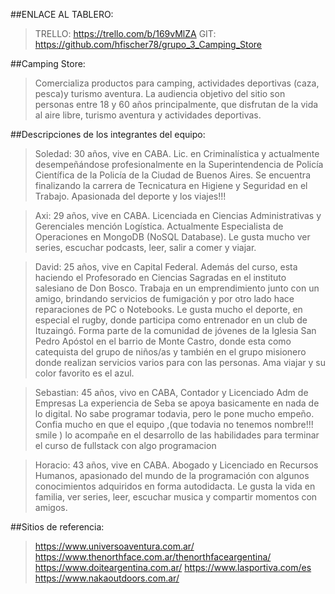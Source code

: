##ENLACE AL TABLERO:

>TRELLO: https://trello.com/b/169vMlZA
>GIT: https://github.com/hfischer78/grupo_3_Camping_Store


##Camping Store:
>Comercializa productos para camping, actividades deportivas (caza, pesca)y turismo aventura. 
La audiencia objetivo del sitio son personas entre 18 y 60 años principalmente, que disfrutan de la vida al aire libre, turismo aventura y actividades deportivas.

##Descripciones de los integrantes del equipo:

>Soledad: 
>30 años, vive en CABA. Lic. en Criminalística y actualmente desempeñándose profesionalmente en la Superintendencia de Policía Científica de la Policía de la Ciudad de Buenos Aires. Se encuentra finalizando la carrera de Tecnicatura en Higiene y Seguridad en el Trabajo. Apasionada del deporte y los viajes!!!

>Axi:
>29 años, vive en CABA. Licenciada en Ciencias Administrativas y Gerenciales mención Logística. Actualmente  Especialista de Operaciones en MongoDB (NoSQL Database). Le gusta mucho ver series, escuchar podcasts, leer, salir a comer y viajar. 

>David:
>25 años, vive en Capital Federal. Además del curso, esta haciendo el Profesorado en Ciencias Sagradas en el instituto salesiano de Don Bosco. Trabaja en un emprendimiento junto con un amigo, brindando servicios de fumigación y por otro lado hace reparaciones de PC o Notebooks. Le gusta mucho el deporte, en especial el rugby, donde participa como entrenador en un club de Ituzaingó. Forma parte de la comunidad de jóvenes de la Iglesia San Pedro Apóstol en el barrio de Monte Castro, donde esta como catequista del grupo de niños/as y también en el grupo misionero donde realizan servicios varios para con las personas. Ama viajar y su color favorito es el azul.

>Sebastian:
>45 años, vivo en CABA, Contador y Licenciado Adm de Empresas
La experiencia de Seba se apoya basicamente en nada de lo digital. No sabe programar todavia, pero le pone mucho empeño. Confia mucho en que el equipo ,(que todavia no tenemos nombre!!! smile ) lo acompañe en el desarrollo de las habilidades para terminar el curso de fullstack con algo programacion

>Horacio: 
>43 años, vive en CABA. Abogado y Licenciado en Recursos Humanos, apasionado del mundo de la programación con algunos conocimientos adquiridos en forma autodidacta. Le gusta la vida en familia, ver series, leer, escuchar musica y compartir momentos con amigos.

##Sitios de referencia:
>https://www.universoaventura.com.ar/   
>https://www.thenorthface.com.ar/thenorthfaceargentina/
>https://www.doiteargentina.com.ar/
>https://www.lasportiva.com/es
>https://www.nakaoutdoors.com.ar/


